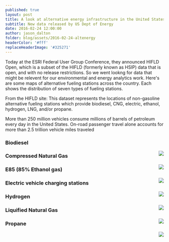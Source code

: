 ```yaml
---
published: true
layout: post
title: A look at alternative energy infrastructure in the United States 
subtitle: New data released by US Dept of Energy
date: 2016-02-24 12:00:00
author: jason_dalton
folder: blog/assets/2016-02-24-altenergy
headerColor: '#fff'
replaceHeaderImage: '#325271'
---
```


Today at the ESRI Federal User Group Conference, they announced HIFLD Open, which is a subset of the HIFLD (formerly known as HSIP) data that is open, and with no release restrictions.  So we went lookng for data that might be relevent for our environmental and energy analytics work.  Here's are some maps of alternative fueling stations across the country.  Each shows the distribution of seven types of fueling stations.  

From the HIFLD site:
This dataset represents the locations of non-gasoline alternative fueling stations which provide biodiesel, CNG, electric, ethanol, hydrogen, LNG, and/or propane.

More than 250 million vehicles consume millions of barrels of petroleum every day in the United States. On-road passenger travel alone accounts for more than 2.5 trillion vehicle miles traveled 


### Biodiesel
<img style="float: right" src="{{site.baseurl}}/{{page.folder}}/BD.png">

### Compressed Natural Gas
<img style="float: right" src="{{site.baseurl}}/{{page.folder}}/CNG.png">

### E85 (85% Ethanol gas)
<img style="float: right" src="{{site.baseurl}}/{{page.folder}}/E85.png">

### Electric vehicle charging stations
<img style="float: right" src="{{site.baseurl}}/{{page.folder}}/ELEC.png">

### Hydrogen
<img style="float: right" src="{{site.baseurl}}/{{page.folder}}/HY.png">

### Liquified Natural Gas
<img style="float: right" src="{{site.baseurl}}/{{page.folder}}/LNG.png">

### Propane
<img style="float: right" src="{{site.baseurl}}/{{page.folder}}/LPG.png">